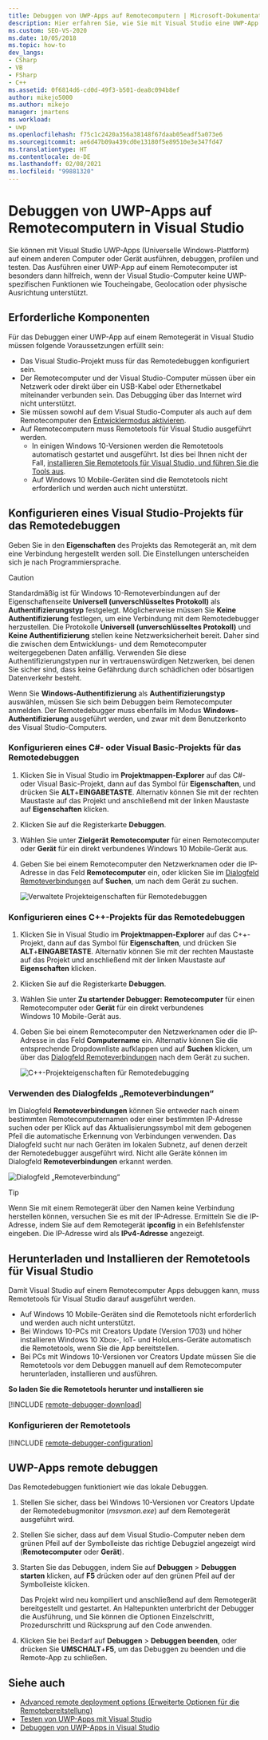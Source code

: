 ```yaml
---
title: Debuggen von UWP-Apps auf Remotecomputern | Microsoft-Dokumentation
description: Hier erfahren Sie, wie Sie mit Visual Studio eine UWP-App (Universelle Windows-Plattform) remote auf einem anderen Computer oder Gerät ausführen, debuggen, profilen und testen.
ms.custom: SEO-VS-2020
ms.date: 10/05/2018
ms.topic: how-to
dev_langs:
- CSharp
- VB
- FSharp
- C++
ms.assetid: 0f6814d6-cd0d-49f3-b501-dea8c094b8ef
author: mikejo5000
ms.author: mikejo
manager: jmartens
ms.workload:
- uwp
ms.openlocfilehash: f75c1c2420a356a38148f67daab05eadf5a073e6
ms.sourcegitcommit: ae6d47b09a439cd0e13180f5e89510e3e347fd47
ms.translationtype: HT
ms.contentlocale: de-DE
ms.lasthandoff: 02/08/2021
ms.locfileid: "99881320"
---
```

# <a name="debug-uwp-apps-on-remote-machines-from-visual-studio"></a>Debuggen von UWP-Apps auf Remotecomputern in Visual Studio

Sie können mit Visual Studio UWP-Apps (Universelle Windows-Plattform) auf einem anderen Computer oder Gerät ausführen, debuggen, profilen und testen. Das Ausführen einer UWP-App auf einem Remotecomputer ist besonders dann hilfreich, wenn der Visual Studio-Computer keine UWP-spezifischen Funktionen wie Toucheingabe, Geolocation oder physische Ausrichtung unterstützt.

## <a name="prerequisites"></a><a name="BKMK_Prerequisites"></a> Erforderliche Komponenten

Für das Debuggen einer UWP-App auf einem Remotegerät in Visual Studio müssen folgende Voraussetzungen erfüllt sein:

- Das Visual Studio-Projekt muss für das Remotedebuggen konfiguriert sein.
- Der Remotecomputer und der Visual Studio-Computer müssen über ein Netzwerk oder direkt über ein USB-Kabel oder Ethernetkabel miteinander verbunden sein. Das Debugging über das Internet wird nicht unterstützt.
- Sie müssen sowohl auf dem Visual Studio-Computer als auch auf dem Remotecomputer den [Entwicklermodus aktivieren](/windows/uwp/get-started/enable-your-device-for-development).
- Auf Remotecomputern muss Remotetools für Visual Studio ausgeführt werden.
  - In einigen Windows 10-Versionen werden die Remotetools automatisch gestartet und ausgeführt. Ist dies bei Ihnen nicht der Fall, [installieren Sie Remotetools für Visual Studio, und führen Sie die Tools aus](#BKMK_download).
  - Auf Windows 10 Mobile-Geräten sind die Remotetools nicht erforderlich und werden auch nicht unterstützt.

## <a name="configure-a-visual-studio-project-for-remote-debugging"></a><a name="BKMK_ConnectVS"></a> Konfigurieren eines Visual Studio-Projekts für das Remotedebuggen
<a name="BKMK_DirectConnect"></a> Geben Sie in den **Eigenschaften** des Projekts das Remotegerät an, mit dem eine Verbindung hergestellt werden soll. Die Einstellungen unterscheiden sich je nach Programmiersprache.

> [!CAUTION]
> Standardmäßig ist für Windows 10-Remoteverbindungen auf der Eigenschaftenseite **Universell (unverschlüsseltes Protokoll)** als **Authentifizierungstyp** festgelegt. Möglicherweise müssen Sie **Keine Authentifizierung** festlegen, um eine Verbindung mit dem Remotedebugger herzustellen. Die Protokolle **Universell (unverschlüsseltes Protokoll)** und **Keine Authentifizierung** stellen keine Netzwerksicherheit bereit. Daher sind die zwischen dem Entwicklungs- und dem Remotecomputer weitergegebenen Daten anfällig. Verwenden Sie diese Authentifizierungstypen nur in vertrauenswürdigen Netzwerken, bei denen Sie sicher sind, dass keine Gefährdung durch schädlichen oder bösartigen Datenverkehr besteht.
>
>Wenn Sie **Windows-Authentifizierung** als **Authentifizierungstyp** auswählen, müssen Sie sich beim Debuggen beim Remotecomputer anmelden. Der Remotedebugger muss ebenfalls im Modus **Windows-Authentifizierung** ausgeführt werden, und zwar mit dem Benutzerkonto des Visual Studio-Computers.

### <a name="configure-a-c-or-visual-basic-project-for-remote-debugging"></a><a name="BKMK_Choosing_the_remote_device_for_C__and_Visual_Basic_projects"></a> Konfigurieren eines C#- oder Visual Basic-Projekts für das Remotedebuggen

1. Klicken Sie in Visual Studio im **Projektmappen-Explorer** auf das C#- oder Visual Basic-Projekt, dann auf das Symbol für **Eigenschaften**, und drücken Sie **ALT**+**EINGABETASTE**. Alternativ können Sie mit der rechten Maustaste auf das Projekt und anschließend mit der linken Maustaste auf **Eigenschaften** klicken.

1. Klicken Sie auf die Registerkarte **Debuggen**.

1. Wählen Sie unter **Zielgerät** **Remotecomputer** für einen Remotecomputer oder **Gerät** für ein direkt verbundenes Windows 10 Mobile-Gerät aus.

1. Geben Sie bei einem Remotecomputer den Netzwerknamen oder die IP-Adresse in das Feld **Remotecomputer** ein, oder klicken Sie im [Dialogfeld Remoteverbindungen](#remote-connections) auf **Suchen**, um nach dem Gerät zu suchen.

    ![Verwaltete Projekteigenschaften für Remotedebuggen](../debugger/media/vsrun_managed_projprop_remote.png "Verwaltete Debugprojekteigenschaften")

### <a name="configure-a-c-project-for-remote-debugging"></a><a name="BKMK_Choosing_the_remote_device_for_JavaScript_and_C___projects"></a> Konfigurieren eines C++-Projekts für das Remotedebuggen

1. Klicken Sie in Visual Studio im **Projektmappen-Explorer** auf das C++-Projekt, dann auf das Symbol für **Eigenschaften**, und drücken Sie **ALT**+**EINGABETASTE**. Alternativ können Sie mit der rechten Maustaste auf das Projekt und anschließend mit der linken Maustaste auf **Eigenschaften** klicken.

1. Klicken Sie auf die Registerkarte **Debuggen**.

3. Wählen Sie unter **Zu startender Debugger:** **Remotecomputer** für einen Remotecomputer oder **Gerät** für ein direkt verbundenes Windows 10 Mobile-Gerät aus.

1. Geben Sie bei einem Remotecomputer den Netzwerknamen oder die IP-Adresse in das Feld **Computername** ein. Alternativ können Sie die entsprechende Dropdownliste aufklappen und auf **Suchen** klicken, um über das [Dialogfeld Remoteverbindungen](#remote-connections) nach dem Gerät zu suchen.

    ![C++-Projekteigenschaften für Remotedebugging](../debugger/media/vsrun_cpp_projprop_remote.png "Projekteigenschaften für C++-Debugging")

### <a name="use-the-remote-connections-dialog-box"></a><a name="remote-connections"></a> Verwenden des Dialogfelds „Remoteverbindungen“

Im Dialogfeld **Remoteverbindungen** können Sie entweder nach einem bestimmten Remotecomputernamen oder einer bestimmten IP-Adresse suchen oder per Klick auf das Aktualisierungssymbol mit dem gebogenen Pfeil die automatische Erkennung von Verbindungen verwenden. Das Dialogfeld sucht nur nach Geräten im lokalen Subnetz, auf denen derzeit der Remotedebugger ausgeführt wird. Nicht alle Geräte können im Dialogfeld **Remoteverbindungen** erkannt werden.

 ![Dialogfeld „Remoteverbindung“](../debugger/media/vsrun_selectremotedebuggerdlg.png "Dialogfeld „Remoteverbindungen“")

>[!TIP]
>Wenn Sie mit einem Remotegerät über den Namen keine Verbindung herstellen können, versuchen Sie es mit der IP-Adresse. Ermitteln Sie die IP-Adresse, indem Sie auf dem Remotegerät **ipconfig** in ein Befehlsfenster eingeben. Die IP-Adresse wird als **IPv4-Adresse** angezeigt.

## <a name="download-and-install-the-remote-tools-for-visual-studio"></a><a name="BKMK_download"></a> Herunterladen und Installieren der Remotetools für Visual Studio

Damit Visual Studio auf einem Remotecomputer Apps debuggen kann, muss Remotetools für Visual Studio darauf ausgeführt werden.

- Auf Windows 10 Mobile-Geräten sind die Remotetools nicht erforderlich und werden auch nicht unterstützt.
- Bei Windows 10-PCs mit Creators Update (Version 1703) und höher installieren Windows 10 Xbox-, IoT- und HoloLens-Geräte automatisch die Remotetools, wenn Sie die App bereitstellen.
- Bei PCs mit Windows 10-Versionen vor Creators Update müssen Sie die Remotetools vor dem Debuggen manuell auf dem Remotecomputer herunterladen, installieren und ausführen.

**So laden Sie die Remotetools herunter und installieren sie**

[!INCLUDE [remote-debugger-download](../debugger/includes/remote-debugger-download.md)]

### <a name="configure-the-remote-tools"></a><a name="BKMK_setup"></a> Konfigurieren der Remotetools

[!INCLUDE [remote-debugger-configuration](../debugger/includes/remote-debugger-configuration.md)]

## <a name="debug-uwp-apps-remotely"></a><a name="BKMK_RunRemoteDebug"></a> UWP-Apps remote debuggen

Das Remotedebuggen funktioniert wie das lokale Debuggen.

1. Stellen Sie sicher, dass bei Windows 10-Versionen vor Creators Update der Remotedebugmonitor (*msvsmon.exe*) auf dem Remotegerät ausgeführt wird.

1. Stellen Sie sicher, dass auf dem Visual Studio-Computer neben dem grünen Pfeil auf der Symbolleiste das richtige Debugziel angezeigt wird (**Remotecomputer** oder **Gerät**).

1. Starten Sie das Debuggen, indem Sie auf **Debuggen** > **Debuggen starten** klicken, auf **F5** drücken oder auf den grünen Pfeil auf der Symbolleiste klicken.

   Das Projekt wird neu kompiliert und anschließend auf dem Remotegerät bereitgestellt und gestartet. An Haltepunkten unterbricht der Debugger die Ausführung, und Sie können die Optionen Einzelschritt, Prozedurschritt und Rücksprung auf den Code anwenden.

1. Klicken Sie bei Bedarf auf **Debuggen** > **Debuggen beenden**, oder drücken Sie **UMSCHALT**+**F5**, um das Debuggen zu beenden und die Remote-App zu schließen.

## <a name="see-also"></a>Siehe auch
- [Advanced remote deployment options (Erweiterte Optionen für die Remotebereitstellung)](/windows/uwp/debug-test-perf/deploying-and-debugging-uwp-apps#advanced-remote-deployment-options)
- [Testen von UWP-Apps mit Visual Studio](../test/unit-test-your-code.md)
- [Debuggen von UWP-Apps in Visual Studio](debugging-windows-store-and-windows-universal-apps.md)
